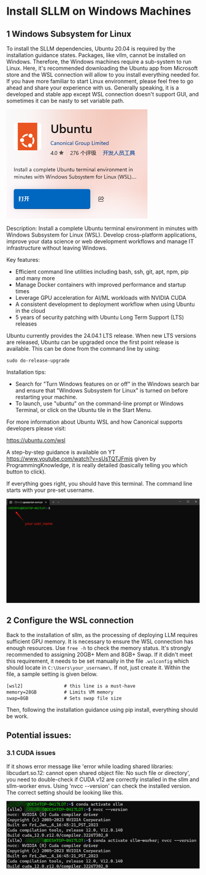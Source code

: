 # Install SLLM on Windows Machines

## 1 Windows Subsystem for Linux
To install the SLLM dependencies, Ubuntu 20.04 is required by the installation guidance states. Packages, like vllm, cannot be installed on Windows. Therefore, the Windows machines require a sub-system to run Linux. Here, it's recommended downloading the Ubuntu app from Microsoft store and the WSL connection will allow to you install everything needed for. If you have more familiar to start Linux environment, please feel free to go ahead and share your experience with us. Generally speaking, it is a developed and stable app except WSL connection doesn't support GUI, and sometimes it can be nasty to set variable path.

![alt text](Ubuntu-app.png)

Description:
Install a complete Ubuntu terminal environment in minutes with Windows Subsystem for Linux (WSL). Develop cross-platform applications, improve your data science or web development workflows and manage IT infrastructure without leaving Windows.

Key features:
  - Efficient command line utilities including bash, ssh, git, apt, npm, pip and many more
  - Manage Docker containers with improved performance and startup times
  - Leverage GPU acceleration for AI/ML workloads with NVIDIA CUDA
  - A consistent development to deployment workflow when using Ubuntu in the cloud
  - 5 years of security patching with Ubuntu Long Term Support (LTS) releases

Ubuntu currently provides the 24.04.1 LTS release. When new LTS versions are released, Ubuntu can be upgraded once the first point release is available. This can be done from the command line by using:

    sudo do-release-upgrade

Installation tips:
  - Search for "Turn Windows features on or off" in the Windows search bar and ensure that "Windows Subsystem for Linux" is turned on before restarting your machine.
  - To launch, use "ubuntu" on the command-line prompt or Windows Terminal, or click on the Ubuntu tile in the Start Menu.

For more information about Ubuntu WSL and how Canonical supports developers please visit:

https://ubuntu.com/wsl

A step-by-step guidance is available on YT https://www.youtube.com/watch?v=sUsTQTJFmjs given by ProgrammingKnowledge, it is really detailed (basically telling you which button to click).

If everything goes right, you should have this terminal. The command line starts with your pre-set username.

<img src="wsl-terminal.png" alt="Description" width="800"/>


## 2 Configure the WSL connection
Back to the installation of sllm, as the processing of deploying LLM requires sufficient GPU memory. It is necessary to ensure the WSL connection has enough resources. Use `free -h` to check the memory status. It's strongly recommended to assigning 20GB+ Mem and 8GB+ Swap. If it didn't meet this requirement, it needs to be set manually in the file `.wslconfig` which should locate in `C:\Users\your_username\`. If not, just create it. Within the file, a sample setting is given below.

    [wsl2]               # this line is a must-have
    memory=28GB          # Limits VM memory
    swap=8GB             # Sets swap file size

Then, following the installation guidance using pip install, everything should be work.

## Potential issues:

### 3.1 CUDA issues

If it shows error message like 'error while loading shared libraries: libcudart.so.12: cannot open shared object file: No such file or directory', you need to double-check if CUDA v12 are correctly installed in the sllm and sllm-worker envs. Using 'nvcc --version' can check the installed version. The correct setting should be looking like this.

![alt text](cuda-version-check.png)